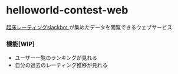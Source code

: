 # helloworld-contest-web
  
<a href="https://github.com/hibari2357/rating-hello-world-bot"> 起床レーティングslackbot </a>が集めたデータを閲覧できるウェブサービス  


### 機能[WIP]
- ユーザー一覧のランキングが見れる
- 自分の過去のレーティング推移が見れる
